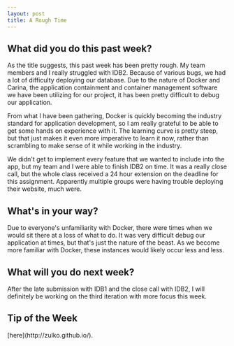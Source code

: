 ```yaml
---
layout: post
title: A Rough Time
---
```


<h2>What did you do this past week?</h2>
As the title suggests, this past week has been pretty rough. My team members and I really struggled with IDB2. Because of various bugs, we had a lot of difficulty deploying our database. Due to the nature of Docker and Carina, the application containment and container management software we have been utilizing for our project, it has been pretty difficult to debug our application. 

From what I have been gathering, Docker is quickly becoming the industry standard for application development, so I am really grateful to be able to get some hands on experience with it. The learning curve is pretty steep, but that just makes it even more imperative to learn it now, rather than scrambling to make sense of it while working in the industry.

We didn't get to implement every feature that we wanted to include into the app, but my team and I were able to finish IDB2 on time. It was a really close call, but the whole class received a 24 hour extension on the deadline for this assignment. Apparently multiple groups were having trouble deploying their website, much were.

<h2>What's in your way?</h2>
Due to everyone's unfamiliarity with Docker, there were times when we would sit there at a loss of what to do. It was very difficult debug our application at times, but that's just the nature of the beast. As we become more familiar with Docker, these instances would likely occur less and less.

<h2>What will you do next week?</h2>
After the late submission with IDB1 and the close call with IDB2, I will definitely be working on the third iteration with more focus this week.

<h2>Tip of the Week</h2>
[here](http://zulko.github.io/).

